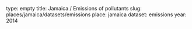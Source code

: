 type: empty
title: Jamaica / Emissions of pollutants
slug: places/jamaica/datasets/emissions
place: jamaica
dataset: emissions
year: 2014
